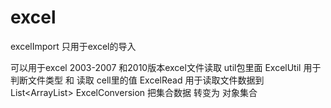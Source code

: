 # excel
excelImport  只用于excel的导入

可以用于excel 2003-2007  和2010版本excel文件读取
util包里面
ExcelUtil 用于判断文件类型  和 读取 cell里的值
ExcelRead 用于读取文件数据到List<ArrayList<String>>
ExcelConversion 把集合数据 转变为 对象集合
